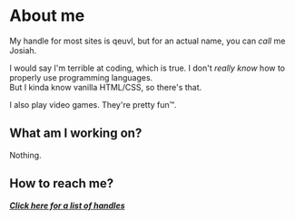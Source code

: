 # About me
My handle for most sites is qeuvl, but for an actual name, you can *call* me Josiah.  

I would say I'm terrible at coding, which is true. I don't *really know* how to properly use programming languages.   
But I kinda know vanilla HTML/CSS, so there's that.

I also play video games. They're pretty fun&#8482;.

## What am I working on?
Nothing.

## How to reach me?
***[Click here for a list of handles](moreinfo/SOCIALS.md#my-socials)***


